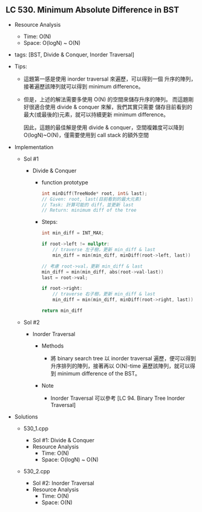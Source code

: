 ## LC 530. Minimum Absolute Difference in BST
- Resource Analysis
    - Time: O(N)
    - Space: O(logN) ~ O(N)

- tags: [BST, Divide & Conquer, Inorder Traversal]

- Tips: 
    - 這題第一感是使用 inorder traversal 來遍歷，可以得到一個
      升序的陣列，接著遍歷該陣列就可以得到 minimum difference。

    - 但是，上述的解法需要多使用 O(N) 的空間來儲存升序的陣列。
      而這題剛好很適合使用 divide & conquer 來解，我們其實只需要
      儲存目前看到的最大(或最後的)元素，就可以持續更新 minimum difference。

      因此，這題的最佳解是使用 divide & conquer，空間複雜度可以降到
      O(logN)~O(N)，僅需要使用到 call stack 的額外空間

- Implementation
    - Sol #1 
        - Divide & Conquer
            - function prototype
                ```C++
                int minDiff(TreeNode* root, int& last);
                // Given: root, last(目前看到的最大元素)
                // Task: 計算可能的 diff，並更新 last
                // Return: minimum diff of the tree
                ```

            - Steps:
                ```C++
                int min_diff = INT_MAX;
                
                if root->left != nullptr:
                    // traverse 左子樹，更新 min_diff & last
                    min_diff = min(min_diff, minDiff(root->left, last))
                
                // 考慮 root->val，更新 min_diff & last
                min_diff = min(min_diff, abs(root->val-last))
                last = root->val;
                
                if root->right:
                    // traverse 右子樹，更新 min_diff & last
                    min_diff = min(min_diff, minDiff(root->right, last))
                
                return min_diff
                ```
                 
    - Sol #2
        - Inorder Traversal
            - Methods
                - 將 binary search tree 以 inorder traversal 遍歷，便可以得到
                  升序排列的陣列，接著再以 O(N)-time 遍歷該陣列，就可以得到 minimum
                  difference of the BST。
                
            - Note
                - Inorder Traversal 可以參考 [LC 94. Binary Tree Inorder Traversal]
                   
- Solutions
    - 530_1.cpp
        - Sol #1: Divide & Conquer
        - Resource Analysis
            - Time: O(N)
            - Space: O(logN) ~ O(N)

    - 530_2.cpp
        - Sol #2: Inorder Traversal
        - Resource Analysis
            - Time: O(N)
            - Space: O(N)
